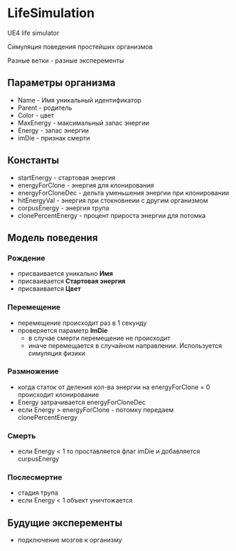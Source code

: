 # LifeSimulation
UE4 life simulator

Симуляция поведения простейших организмов

Разные ветки - разные эксперементы

## Параметры организма
* Name - Имя уникальный идентификатор
* Parent - родитель
* Color - цвет 
* MaxEnergy - максимальный запас энергии
* Energy - запас энергии 
* imDie - признак смерти

## Константы
* startEnergy - стартовая энергия
* energyForClone - энергия для клонирования
* energyForCloneDec - дельта уменьшения энергии при клонировании
* hitEnergyVal - энергия при стокновнеии с другим организмом
* corpusEnergy - энергия трупа
* clonePercentEnergy - процент прироста энергии для потомка


## Модель поведения
### Рождение
- присваивается уникально **Имя**
- присваивается **Стартовая энергия**
- присваивается **Цвет**
### Перемещение
- перемещение происходит раз в 1 секунду
- проверяется параметр **ImDie**
  - в случае смерти перемещение не происходит
  - иначе перемещается в случайном направлении. Используется симуляция физики
### Размножение
- когда статок от деления кол-ва энергии на energyForClone = 0 происходит клонирование
- Energy затрачивается energyForCloneDec
- если Energy > energyForClone - потомку передаем  clonePercentEnergy
### Смерть
- если Energy < 1 то проставляется флаг imDie и добавляется curpusEnergy
### Послесмертие
- стадия трупа
- если Energy < 1 объект уничтожается


## Будущие эксперементы
* подключение мозгов к организму


